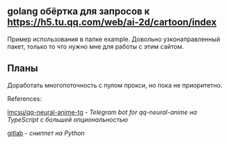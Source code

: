## golang обёртка для запросов к https://h5.tu.qq.com/web/ai-2d/cartoon/index

Пример использования в папке example.
Довольно узконаправленный пакет, только то что нужно мне для работы с этим сайтом.

## Планы
Доработать многопоточность с пулом прокси, но пока не приоритетно.

References:

 [lmcsu/qq-neural-anime-tg](https://github.com/lmcsu/qq-neural-anime-tg) - _Telegram bot for qq-neural-anime на TypeScript c большей опциональностью_

 [gitlab](https://gitlab.com/-/snippets/2466574#LC37) - _сниппет на Python_